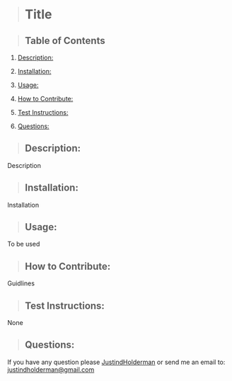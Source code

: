 
   
  > # Title

  > 

  > ## Table of Contents

  1. [Description:](#description)
  2. [Installation:](#installation)
  3. [Usage:](#usage)
  4. [How to Contribute:](#how-to-contribute)
  
  6. [Test Instructions:](#test-instructions)
  7. [Questions:](#questions)

  > ## Description:
  Description

  > ## Installation:
  Installation

  > ## Usage:
  To be used
  
  > ## How to Contribute:
  Guidlines
  
  > 

  > ## Test Instructions:
  None
  
  > ## Questions:
  If you have any question please [JustindHolderman](https://github.com/JustindHolderman) or send me an email to: justindholderman@gmail.com
      